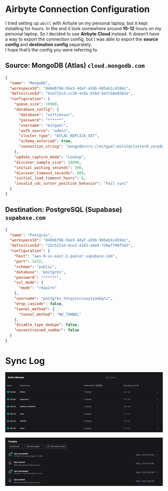 # Airbyte Connection Configuration

I tried setting up `abctl` with Airbyte on my personal laptop, but it kept installing for hours. 
In the end it took somewhere around **10-12** hours on my personal laptop. So I decided to use **Airbyte Cloud** instead. 
It doesn’t have a way to export the connection config, but I was able to export the **source config** and **destination config** separately.  
I hope that’s the config you were referring to.



## Source: MongoDB (Atlas) `cloud.mongodb.com`

```json
{
  "name": "MongoDb",
  "workspaceId": "840d8796-5be3-4daf-a59b-985eb1c459dc",
  "definitionId": "b2e713cd-cc36-4c0a-b5bd-b47cb8a0561e",
  "configuration": {
    "queue_size": 10000,
    "database_config": {
      "database": "softsensor",
      "password": "******",
      "username": "mitgoel",
      "auth_source": "admin",
      "cluster_type": "ATLAS_REPLICA_SET",
      "schema_enforced": true,
      "connection_string": "mongodb+srv://mitgoel:mitul@cluster0.znrp0w5.mongodb.net/?retryWrites=true&w=majority&appName=Cluster0"
    },
    "update_capture_mode": "Lookup",
    "discover_sample_size": 10000,
    "initial_waiting_seconds": 300,
    "discover_timeout_seconds": 600,
    "initial_load_timeout_hours": 8,
    "invalid_cdc_cursor_position_behavior": "Fail sync"
  }
}
```

## Destination: PostgreSQL (Supabase) `supabase.com`

```json
{
  "name": "Postgres",
  "workspaceId": "840d8796-5be3-4daf-a59b-985eb1c459dc",
  "definitionId": "25c5221d-dce2-4163-ade9-739ef790f503",
  "configuration": {
    "host": "aws-0-us-east-2.pooler.supabase.com",
    "port": 5432,
    "schema": "public",
    "database": "postgres",
    "password": "******",
    "ssl_mode": {
      "mode": "require"
    },
    "username": "postgres.tnnyyivccusysyoabgtz",
    "drop_cascade": false,
    "tunnel_method": {
      "tunnel_method": "NO_TUNNEL"
    },
    "disable_type_dedupe": false,
    "unconstrained_number": false
  }
}
```

# Sync Log

![Sync log 1](deliverable_2_sync_log_1.png)

![Sync log 2](deliverable_2_sync_log_2.png)



